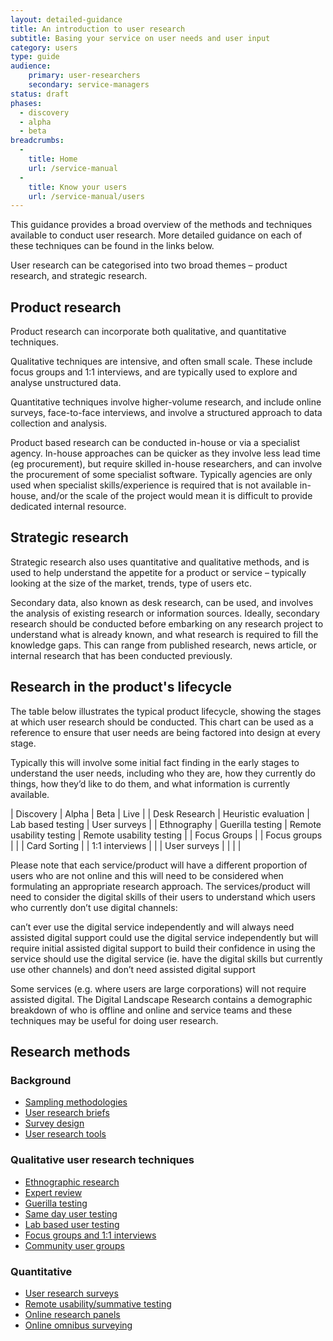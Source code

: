 ```yaml
---
layout: detailed-guidance
title: An introduction to user research
subtitle: Basing your service on user needs and user input
category: users
type: guide
audience: 
    primary: user-researchers
    secondary: service-managers
status: draft
phases:
  - discovery
  - alpha
  - beta
breadcrumbs:
  -
    title: Home
    url: /service-manual
  -
    title: Know your users
    url: /service-manual/users
---
```


This guidance provides a broad overview of the methods and techniques available to conduct user research. More detailed guidance on each of these techniques can be found in the links below. 

User research can be categorised into two broad themes – product research, and strategic research. 

## Product research

Product research can incorporate both qualitative, and quantitative techniques.

Qualitative techniques are intensive, and often small scale. These include focus groups and 1:1 interviews, and are typically used to explore and analyse unstructured data. 

Quantitative techniques involve higher-volume research, and include online surveys, face-to-face interviews, and involve a structured approach to data collection and analysis. 

Product based research can be conducted in-house or via a specialist agency. In-house approaches can be quicker as they involve less lead time (eg procurement), but require skilled in-house researchers, and can involve the procurement of some specialist software. Typically agencies are only used when specialist skills/experience is required that is not available in-house, and/or the scale of the project would mean it is difficult to provide dedicated internal resource. 

## Strategic research

Strategic research also uses quantitative and qualitative methods, and is used to help understand the appetite for a product or service – typically looking at the size of the market, trends, type of users etc.

Secondary data, also known as desk research, can be used, and involves the analysis of existing research or information sources. Ideally, secondary research should be conducted before embarking on any research project to understand what is already known, and what research is required to fill the knowledge gaps. This can range from published research, news article, or internal research that has been conducted previously.

## Research in the product's lifecycle

The table below illustrates the typical product lifecycle, showing the stages at which user research should be conducted. This chart can be used as a reference to ensure that user needs are being factored into design at every stage. 

Typically this will involve some initial fact finding in the early stages to understand the user needs, including who they are, how they currently do things, how they’d like to do them, and what information is currently available. 

| Discovery | Alpha | Beta | Live |
| Desk Research | Heuristic evaluation | Lab based testing | User surveys |
| Ethnography | Guerilla testing | Remote usability testing | Remote usability testing |
| Focus Groups | | Focus groups | |
| Card Sorting | | 1:1 interviews | |
| User surveys | | | |

Please note that each service/product will have a different proportion of users who are not online and this will need to be considered when formulating an appropriate research approach. The services/product will need to consider the digital skills of their users to understand which users who currently don’t use digital channels: 

can’t ever use the digital service independently and will always need assisted digital support
could use the digital service independently but will require initial assisted digital support to build their confidence in using the service 
should use the digital service (ie. have the digital skills but currently use other channels) and don’t need assisted digital support

Some services (e.g. where users are large corporations) will not require assisted digital. The Digital Landscape Research contains a demographic breakdown of who is offline and online and service teams and these techniques may be useful for doing user research.

## Research methods

### Background

* [Sampling methodologies](/service-manual/users/user-research/sampling-methodologies.html)
* [User research briefs](/service-manual/users/user-research/user-research-briefs.html)
* [Survey design](/service-manual/users/user-research/survey-design.html)
* [User research tools](/service-manual/users/user-research/user-research-tools.html)
 
### Qualitative user research techniques

* [Ethnographic research](/service-manual/users/user-research/ethnographic-research.html)
* [Expert review](/service-manual/users/user-research/expert-review.html)
* [Guerilla testing](/service-manual/users/user-research/guerilla-testing.html)
* [Same day user testing](/service-manual/users/user-research/same-day-user-testing.html)
* [Lab based user testing](/service-manual/users/user-research/lab-based-user-testing.html)
* [Focus groups and 1:1 interviews](/service-manual/users/user-research/focus-groups-mini-groups-interviews.html)
* [Community user groups](/service-manual/users/user-research/community-user-groups.html)

### Quantitative

* [User research surveys](/service-manual/users/user-research/user-research-surveys.html)
* [Remote usability/summative testing](/service-manual/users/user-research/remote-usability.html)
* [Online research panels](/service-manual/users/user-research/online-research-panels.html)
* [Online omnibus surveying](/service-manual/users/user-research/online-omnibus-survey.html)

